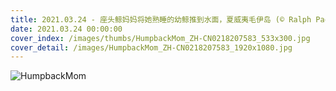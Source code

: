 ```yaml
---
title: 2021.03.24 - 座头鲸妈妈将她熟睡的幼鲸推到水面，夏威夷毛伊岛 (© Ralph Pace/Minden Pictures)
date: 2021.03.24 00:00:00
cover_index: /images/thumbs/HumpbackMom_ZH-CN0218207583_533x300.jpg
cover_detail: /images/HumpbackMom_ZH-CN0218207583_1920x1080.jpg
---
```


![HumpbackMom](/images/HumpbackMom_ZH-CN0218207583_1920x1080.jpg)
